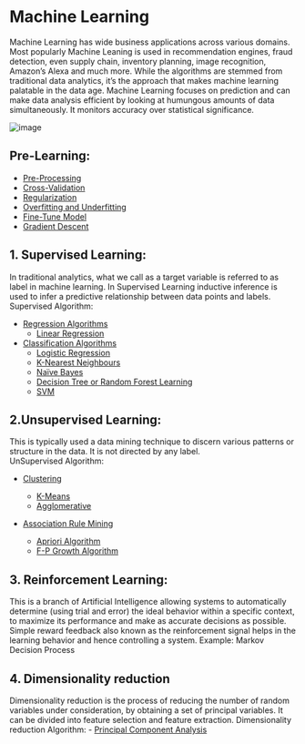 # Machine Learning

Machine Learning has wide business applications across various domains. Most popularly Machine Leaning is used in recommendation engines, fraud detection, even supply chain, inventory planning, image recognition, Amazon’s Alexa and much more. While the algorithms are stemmed from traditional data analytics, it’s the approach that makes machine learning palatable in the data age. Machine Learning focuses on prediction and can make data analysis efficient by looking at humungous amounts of data simultaneously. It monitors accuracy over statistical significance. 

![image](https://user-images.githubusercontent.com/58425689/107876256-05e30280-6eed-11eb-93e2-15eafc24165e.png)

## Pre-Learning:
   - [Pre-Processing](https://github.com/rjnp2/machine_learning/tree/master/pre-processing)
   - [Cross-Validation](https://github.com/rjnp2/Data-Science/blob/main/tutorial/6.%20Machine%20Learning/Cross-Validation.md)
   - [Regularization](https://github.com/rjnp2/Data-Science/blob/main/tutorial/6.%20Machine%20Learning/Regularization.md)
   - [Overfitting and Underfitting](https://github.com/rjnp2/Data-Science/blob/main/tutorial/6.%20Machine%20Learning/Overfitting_and_Underfitting.md#overfitting-and-underfitting-in-machine-learning)
   - [Fine-Tune Model](https://github.com/rjnp2/Data-Science/blob/main/tutorial/6.%20Machine%20Learning/Fine-Tune%20Model.md)
   - [Gradient Descent](https://github.com/rjnp2/Data-Science/blob/main/tutorial/6.%20Machine%20Learning/Gradient%20Descent.md)

## 1. Supervised Learning:
In traditional analytics, what we call as a target variable is referred to as label in machine learning. In Supervised Learning inductive inference is used to infer a predictive relationship between data points and labels. \
Supervised Algorithm:   
   - [Regression Algorithms](https://github.com/rjnp2/Data-Science/blob/main/tutorial/6.%20Machine%20Learning/1.%20Regression%20Algorithms) 
      - [Linear Regression](https://github.com/rjnp2/Data-Science/tree/main/tutorial/6.%20Machine%20Learning/1.%20Regression%20Algorithms/1.%20Linear%20Regression)
   - [Classification Algorithms](https://github.com/rjnp2/Data-Science/blob/main/tutorial/6.%20Machine%20Learning/2.%20Classification%20Algorithms)
      - [Logistic Regression](https://github.com/rjnp2/Data-Science/blob/main/tutorial/6.%20Machine%20Learning/2.%20Classification%20Algorithms/1.Logistic%20Regression/readme.md)
      - [K-Nearest Neighbours](https://github.com/rjnp2/Data-Science/blob/main/tutorial/6.%20Machine%20Learning/2.%20Classification%20Algorithms/2.%20K-Nearest%20Neighbor/readme.md)
     - [Naïve Bayes](https://github.com/rjnp2/Data-Science/blob/main/tutorial/6.%20Machine%20Learning/2.%20Classification%20Algorithms/3.%20Na%C3%AFve%20Bayes/readme.md)   
      - [Decision Tree or Random Forest Learning](https://github.com/rjnp2/Data-Science/tree/main/tutorial/6.%20Machine%20Learning/4.%20%20Decision%20Tree%20or%20Random%20Forest%20Learning) 
      - [SVM](https://github.com/rjnp2/Data-Science/tree/main/tutorial/6.%20Machine%20Learning/3.%20SVM)

## 2.Unsupervised Learning:
This is typically used a data mining technique to discern various patterns or structure in the data. It is not directed by any label. \
UnSupervised Algorithm: 
   - [Clustering](https://github.com/rjnp2/Data-Science/tree/main/tutorial/6.%20Machine%20Learning/5.%20Clustering)
      - [K-Means](https://github.com/rjnp2/Data-Science/tree/main/tutorial/6.%20Machine%20Learning/5.%20Clustering/1.%20K-Means)
      - [Agglomerative ](https://github.com/rjnp2/Data-Science/tree/main/tutorial/6.%20Machine%20Learning/5.%20Clustering/2.%20Hierarchical%20Clustering)
      
   - [Association Rule Mining](https://github.com/rjnp2/Data-Science/tree/main/tutorial/6.%20Machine%20Learning/6.%20Association%20Rule%20Mining)
      - [ Apriori Algorithm](https://github.com/rjnp2/Data-Science/tree/main/tutorial/6.%20Machine%20Learning/6.%20Association%20Rule%20Mining/1.%20Apriori%20Algorithm)
      - [F-P Growth Algorithm](https://github.com/rjnp2/Data-Science/tree/main/tutorial/6.%20Machine%20Learning/6.%20Association%20Rule%20Mining/2.%20FP%20Growth%20Algorithm)

## 3. Reinforcement Learning:
This is a branch of Artificial Intelligence allowing systems to automatically determine (using trial and error) the ideal behavior within a specific context, to maximize its performance and make as accurate decisions as possible. Simple reward feedback also known as the reinforcement signal helps in the learning behavior and hence controlling a system. Example: Markov Decision Process

## 4. Dimensionality reduction
Dimensionality reduction is the process of reducing the number of random variables under consideration, by obtaining a set of principal variables. It can be divided into feature selection and feature extraction.
Dimensionality reduction Algorithm: 
      - [Principal Component Analysis]()

